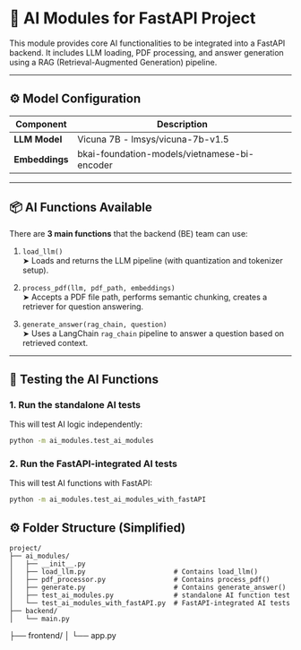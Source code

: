 # 🧠 AI Modules for FastAPI Project

This module provides core AI functionalities to be integrated into a FastAPI backend. It includes LLM loading, PDF processing, and answer generation using a RAG (Retrieval-Augmented Generation) pipeline.

---

## ⚙️ Model Configuration

| Component     | Description                                  |
|---------------|----------------------------------------------|
| **LLM Model** | Vicuna 7B - lmsys/vicuna-7b-v1.5   |
| **Embeddings**| bkai-foundation-models/vietnamese-bi-encoder |

---

## 📦 AI Functions Available

There are **3 main functions** that the backend (BE) team can use:

1. `load_llm()`  
   ➤ Loads and returns the LLM pipeline (with quantization and tokenizer setup).

2. `process_pdf(llm, pdf_path, embeddings)`  
   ➤ Accepts a PDF file path, performs semantic chunking, creates a retriever for question answering.

3. `generate_answer(rag_chain, question)`  
   ➤ Uses a LangChain `rag_chain` pipeline to answer a question based on retrieved context.

---

## 🧪 Testing the AI Functions

### 1️. Run the **standalone AI tests**

This will test AI logic independently:

```bash
python -m ai_modules.test_ai_modules
```
### 2. Run the **FastAPI-integrated AI tests**

This will test AI functions with FastAPI:

```bash
python -m ai_modules.test_ai_modules_with_fastAPI
```

## ⚙️ Folder Structure (Simplified)
```
project/
├── ai_modules/
│   ├── __init__.py
│   ├── load_llm.py                      # Contains load_llm()
│   ├── pdf_processor.py                 # Contains process_pdf()
│   ├── generate.py                      # Contains generate_answer()
│   ├── test_ai_modules.py               # standalone AI function test
│   └── test_ai_modules_with_fastAPI.py  # FastAPI-integrated AI tests
├── backend/
│   └── main.py                 
```
├── frontend/
│   └── app.py                 
```

